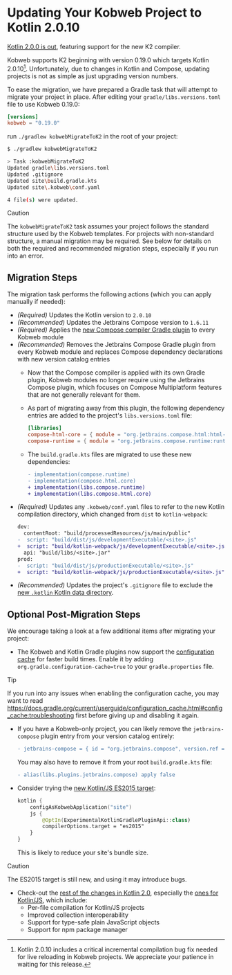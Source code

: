# Updating Your Kobweb Project to Kotlin 2.0.10

[Kotlin 2.0.0 is out](https://kotlinlang.org/docs/whatsnew20.html), featuring support for the new K2 compiler.

Kobweb supports K2 beginning with version 0.19.0 which targets Kotlin 2.0.10[^1]. Unfortunately, due to changes in Kotlin and Compose,
updating projects is not as simple as just upgrading version numbers.

To ease the migration, we have prepared a Gradle task that will attempt to migrate your project in place. After editing
your `gradle/libs.versions.toml` file to use Kobweb 0.19.0:

```toml
[versions]
kobweb = "0.19.0"
```

run  `./gradlew kobwebMigrateToK2` in the root of your project:

```bash
$ ./gradlew kobwebMigrateToK2

> Task :kobwebMigrateToK2
Updated gradle\libs.versions.toml
Updated .gitignore
Updated site\build.gradle.kts
Updated site\.kobweb\conf.yaml

4 file(s) were updated.
```

> [!CAUTION]
> The `kobwebMigrateToK2` task assumes your project follows the standard structure used by the Kobweb templates. For
> projects with non-standard structure, a manual migration may be required. See below for details on both the required
> and recommended migration steps, especially if you run into an error.

## Migration Steps

The migration task performs the following actions (which you can apply manually if needed):

- *(Required)* Updates the Kotlin version to `2.0.10`
- *(Recommended)* Updates the Jetbrains Compose version to `1.6.11`
- *(Required)* Applies
  the [new Compose compiler Gradle plugin](https://www.jetbrains.com/help/kotlin-multiplatform-dev/compose-compiler.html)
  to every Kobweb module
- *(Recommended)* Removes the Jetbrains Compose Gradle plugin from every Kobweb module and replaces Compose dependency
  declarations with new version catalog entries
    - Now that the Compose compiler is applied with its own Gradle plugin, Kobweb modules no longer require using the
      Jetbrains Compose plugin, which focuses on Compose Multiplatform features that are not generally relevant for
      them.
    - As part of migrating away from this plugin, the following dependency entries are added to the
      project's `libs.versions.toml` file:

      ```toml
      [libraries]
      compose-html-core = { module = "org.jetbrains.compose.html:html-core", version.ref = "jetbrains-compose" }
      compose-runtime = { module = "org.jetbrains.compose.runtime:runtime", version.ref = "jetbrains-compose" }
      ```

    - The `build.gradle.kts` files are migrated to use these new dependencies:
      ```diff
      - implementation(compose.runtime)
      - implementation(compose.html.core)
      + implementation(libs.compose.runtime)
      + implementation(libs.compose.html.core)
      ```
- *(Required)* Updates any `.kobweb/conf.yaml` files to refer to the new Kotlin compilation directory, which changed
  from `dist` to `kotlin-webpack`:
  ```diff
  dev:
    contentRoot: "build/processedResources/js/main/public"
  -  script: "build/dist/js/developmentExecutable/<site>.js"
  +  script: "build/kotlin-webpack/js/developmentExecutable/<site>.js"
    api: "build/libs/<site>.jar"
  prod:
  -  script: "build/dist/js/productionExecutable/<site>.js"
  +  script: "build/kotlin-webpack/js/productionExecutable/<site>.js"
  ```
- *(Recommended)* Updates the project's `.gitignore` file to exclude
  the [new `.kotlin` Kotlin data directory](https://kotlinlang.org/docs/whatsnew20.html#new-directory-for-kotlin-data-in-gradle-projects).

## Optional Post-Migration Steps

We encourage taking a look at a few additional items after migrating your project:

- The Kobweb and Kotlin Gradle plugins now
  support the [configuration cache](https://docs.gradle.org/current/userguide/configuration_cache.html) for faster build
  times. Enable it by adding `org.gradle.configuration-cache=true` to your `gradle.properties` file.

> [!TIP]
> If you run into any issues when enabling the configuration cache, you may want to
> read https://docs.gradle.org/current/userguide/configuration_cache.html#config_cache:troubleshooting first before
> giving up and disabling it again.

- If you have a Kobweb-only project, you can likely remove the `jetbrains-compose` plugin entry from your version
  catalog entirely:

  ```diff
  - jetbrains-compose = { id = "org.jetbrains.compose", version.ref = "jetbrains-compose" }
  ```

  You may also have to remove it from your root `build.gradle.kts` file:

  ```diff
  - alias(libs.plugins.jetbrains.compose) apply false
  ```

- Consider trying the [new Kotlin/JS ES2015 target](https://kotlinlang.org/docs/whatsnew20.html#new-compilation-target):

  ```kotlin
  kotlin {
      configAsKobwebApplication("site")
      js {
          @OptIn(ExperimentalKotlinGradlePluginApi::class)
          compilerOptions.target = "es2015"
      }
  }
  ```
  This is likely to reduce your site's bundle size.

> [!CAUTION]
> The ES2015 target is still new, and using it may introduce bugs.

- Check-out the [rest of the changes in Kotlin 2.0](https://kotlinlang.org/docs/whatsnew20.html), especially
  the [ones for Kotlin/JS](https://kotlinlang.org/docs/whatsnew20.html#kotlin-js), which include:
    - Per-file compilation for Kotlin/JS projects
    - Improved collection interoperability
    - Support for type-safe plain JavaScript objects
    - Support for npm package manager

[^1]: Kotlin 2.0.10 includes a critical incremental compilation bug fix needed for live reloading in Kobweb projects. We
appreciate your patience in waiting for this release.

